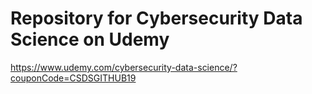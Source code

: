 # Repository for Cybersecurity Data Science on Udemy

https://www.udemy.com/cybersecurity-data-science/?couponCode=CSDSGITHUB19
